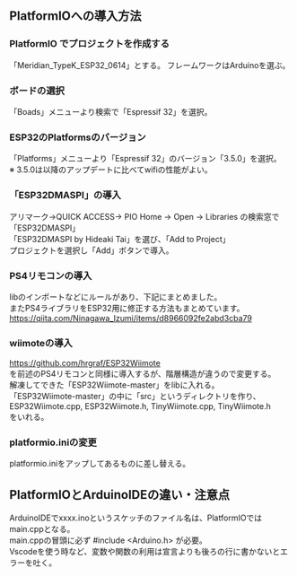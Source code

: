 ## PlatformIOへの導入方法

### PlatformIO でプロジェクトを作成する
「Meridian_TypeK_ESP32_0614」とする。
フレームワークはArduinoを選ぶ。
  
### ボードの選択
「Boads」メニューより検索で「Espressif 32」を選択。
  
### ESP32のPlatformsのバージョン
「Platforms」メニューより「Espressif 32」のバージョン「3.5.0」を選択。  
※ 3.5.0は以降のアップデートに比べてwifiの性能がよい。
  
### 「ESP32DMASPI」の導入
アリマーク→QUICK ACCESS→ PIO Home → Open → Libraries の検索窓で「ESP32DMASPI」  
「ESP32DMASPI by Hideaki Tai」を選び、「Add to Project」  
プロジェクトを選択し「Add」ボタンで導入。
  
### PS4リモコンの導入
libのインポートなどにルールがあり、下記にまとめました。  
またPS4ライブラリをESP32用に修正する方法もまとめています。  
https://qiita.com/Ninagawa_Izumi/items/d8966092fe2abd3cba79
  
### wiimoteの導入
https://github.com/hrgraf/ESP32Wiimote  
を前述のPS4リモコンと同様に導入するが、階層構造が違うので変更する。  
解凍してできた「ESP32Wiimote-master」をlibに入れる。  
「ESP32Wiimote-master」の中に「src」というディレクトリを作り、   
ESP32Wiimote.cpp, ESP32Wiimote.h, TinyWiimote.cpp, TinyWiimote.h  
をいれる。
  
### platformio.iniの変更
platformio.iniをアップしてあるものに差し替える。
   
## PlatformIOとArduinoIDEの違い・注意点
ArduinoIDEでxxxx.inoというスケッチのファイル名は、PlatformIOではmain.cppとなる。  
main.cppの冒頭に必ず #include <Arduino.h> が必要。  
Vscodeを使う時など、変数や関数の利用は宣言よりも後ろの行に書かないとエラーを吐く。  
